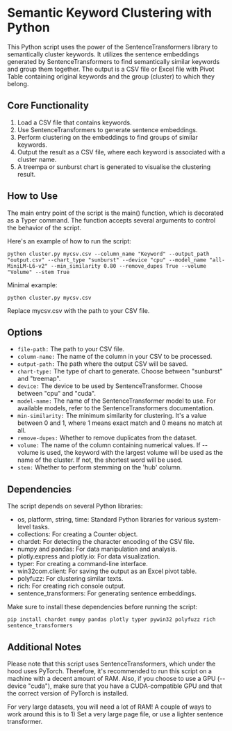# Semantic Keyword Clustering with Python

This Python script uses the power of the SentenceTransformers library to semantically cluster keywords. It utilizes the sentence embeddings generated by SentenceTransformers to find semantically similar keywords and group them together. The output is a CSV file or Excel file with Pivot Table containing original keywords and the group (cluster) to which they belong.

## Core Functionality

1. Load a CSV file that contains keywords.
2. Use SentenceTransformers to generate sentence embeddings.
3. Perform clustering on the embeddings to find groups of similar keywords.
4. Output the result as a CSV file, where each keyword is associated with a cluster name.
5. A treempa or sunburst chart is generated to visualise the clustering result.

## How to Use

The main entry point of the script is the main() function, which is decorated as a Typer command. The function accepts several arguments to control the behavior of the script.

Here's an example of how to run the script:

`python cluster.py mycsv.csv --column_name "Keyword" --output_path "output.csv" --chart_type "sunburst" --device "cpu" --model_name "all-MiniLM-L6-v2" --min_similarity 0.80 --remove_dupes True --volume "Volume" --stem True`

Minimal example:

`python cluster.py mycsv.csv`

Replace mycsv.csv with the path to your CSV file.

## Options

* `file-path:` The path to your CSV file.
* `column-name:` The name of the column in your CSV to be processed.
* `output-path:` The path where the output CSV will be saved.
* `chart-type:` The type of chart to generate. Choose between "sunburst" and "treemap".
* `device:` The device to be used by SentenceTransformer. Choose between "cpu" and "cuda".
* `model-name:` The name of the SentenceTransformer model to use. For available models, refer to the SentenceTransformers documentation.
* `min-similarity:` The minimum similarity for clustering. It's a value between 0 and 1, where 1 means exact match and 0 means no match at all.
* `remove-dupes:` Whether to remove duplicates from the dataset.
* `volume:` The name of the column containing numerical values. If --volume is used, the keyword with the largest volume will be used as the name of the cluster. If not, the shortest word will be used.
* `stem:` Whether to perform stemming on the 'hub' column.

## Dependencies

The script depends on several Python libraries:

* os, platform, string, time: Standard Python libraries for various system-level tasks.
* collections: For creating a Counter object.
* chardet: For detecting the character encoding of the CSV file.
* numpy and pandas: For data manipulation and analysis.
* plotly.express and plotly.io: For data visualization.
* typer: For creating a command-line interface.
* win32com.client: For saving the output as an Excel pivot table.
* polyfuzz: For clustering similar texts.
* rich: For creating rich console output.
* sentence_transformers: For generating sentence embeddings.

Make sure to install these dependencies before running the script:

`pip install chardet numpy pandas plotly typer pywin32 polyfuzz rich sentence_transformers`

## Additional Notes
Please note that this script uses SentenceTransformers, which under the hood uses PyTorch. Therefore, it's recommended to run this script on a machine with a decent amount of RAM. Also, if you choose to use a GPU (--device "cuda"), make sure that you have a CUDA-compatible GPU and that the correct version of PyTorch is installed.

For very large datasets, you will need a lot of RAM! A couple of ways to work around this is to 1) Set a very large page file, or use a lighter sentence transformer.
